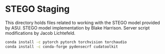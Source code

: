 # STEGO Staging
This directory holds files related to working with the STEGO model provided by ASU. STEGO model implementation by Blake Harrison. Server script modifications by Jacob Lichtefeld.

```bash
conda install -c pytorch pytorch torchvision torchaudio
conda install -c conda-forge pydensecrf cudatoolkit
```